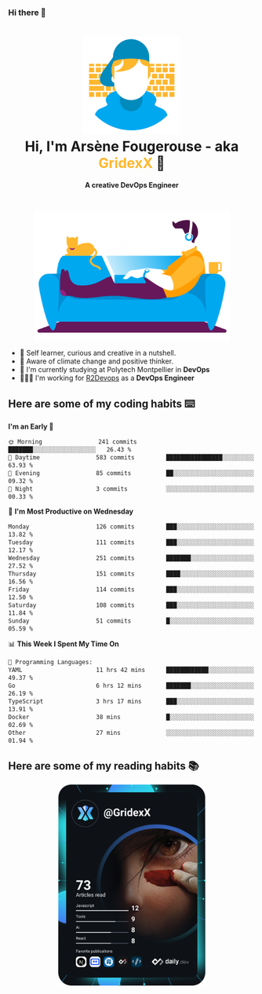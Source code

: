 ### Hi there 👋

<!--
**GridexX/gridexx** is a ✨ _special_ ✨ repository because its `README.md` (this file) appears on your GitHub profile.

Here are some ideas to get you started:

- 🔭 I’m currently working on ...
- 🌱 I’m currently learning ...
- 👯 I’m looking to collaborate on ...
- 🤔 I’m looking for help with ...
- 💬 Ask me about ...
- 📫 How to reach me: ...
- 😄 Pronouns: ...
- ⚡ Fun fact: ...
-->


<!-- Header -->
<h1 align="center">
  <img src="./images/user_profile.png" width="200">
  <br>
  Hi, I'm Arsène Fougerouse - aka <span style="color:#ffb72e">GridexX</span> 👋
</h1>


<p align="center">
  <b>A creative DevOps Engineer </b>
</p>
<br/>
<p align="center">
  <img src="./images/man_couch.png" width="400">
</p>

- 🎨 Self learner, curious and creative in a nutshell. 
- 🌱 Aware of climate change and positive thinker.
- 📕 I'm currently studying at Polytech Montpellier in **DevOps**
- 👨🏻‍💻 I'm working for [R2Devops](https://r2devops.io) as a **DevOps Engineer**


## Here are some of my coding habits ⌨️

<!-- Add a section about tech and Ops stack
  Like this one : https://github.com/Xanthus58#-tech-stack
-->
<!--START_SECTION:waka-->
**I'm an Early 🐤** 

```text
🌞 Morning                241 commits         ███████░░░░░░░░░░░░░░░░░░   26.43 % 
🌆 Daytime                583 commits         ████████████████░░░░░░░░░   63.93 % 
🌃 Evening                85 commits          ██░░░░░░░░░░░░░░░░░░░░░░░   09.32 % 
🌙 Night                  3 commits           ░░░░░░░░░░░░░░░░░░░░░░░░░   00.33 % 
```
📅 **I'm Most Productive on Wednesday** 

```text
Monday                   126 commits         ███░░░░░░░░░░░░░░░░░░░░░░   13.82 % 
Tuesday                  111 commits         ███░░░░░░░░░░░░░░░░░░░░░░   12.17 % 
Wednesday                251 commits         ███████░░░░░░░░░░░░░░░░░░   27.52 % 
Thursday                 151 commits         ████░░░░░░░░░░░░░░░░░░░░░   16.56 % 
Friday                   114 commits         ███░░░░░░░░░░░░░░░░░░░░░░   12.50 % 
Saturday                 108 commits         ███░░░░░░░░░░░░░░░░░░░░░░   11.84 % 
Sunday                   51 commits          █░░░░░░░░░░░░░░░░░░░░░░░░   05.59 % 
```


📊 **This Week I Spent My Time On** 

```text
💬 Programming Languages: 
YAML                     11 hrs 42 mins      ████████████░░░░░░░░░░░░░   49.37 % 
Go                       6 hrs 12 mins       ███████░░░░░░░░░░░░░░░░░░   26.19 % 
TypeScript               3 hrs 17 mins       ███░░░░░░░░░░░░░░░░░░░░░░   13.91 % 
Docker                   38 mins             █░░░░░░░░░░░░░░░░░░░░░░░░   02.69 % 
Other                    27 mins             ░░░░░░░░░░░░░░░░░░░░░░░░░   01.94 % 
```


<!--END_SECTION:waka-->

## Here are some of my reading habits 📚
<div  align="center">
  <img src="./images/devcard.svg" width="300">
</div>
